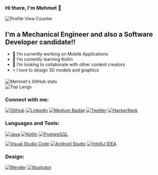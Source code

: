 ### Hi there, I'm Mehmet 👋   

![Profile View Counter](https://komarev.com/ghpvc/?username=Mehmet-D-Q1)

## I'm a Mechanical Engineer and also a Software Developer candidate!!

- 🔭 I’m currently working on Mobile Applications
- 🌱 I’m currently learning Kotlin
- 👯 I’m looking to collaborate with other content creators
- ⚡ I love to design 3D models and graphics

![Mehmet's GitHub stats](https://github-readme-stats.vercel.app/api?username=Mehmet-D-Q1&theme=gruvbox&show_icons=true)  
![Top Langs](https://github-readme-stats.vercel.app/api/top-langs/?username=Mehmet-D-Q1&layout=compact&theme=gruvbox)

### Connect with me:
[![GitHub](https://img.shields.io/badge/GitHub-100000?style=for-the-badge&logo=github&logoColor=white)](https://github.com/Mehmet-D-Q1)
[![Linkedin](	https://img.shields.io/badge/LinkedIn-0077B5?style=for-the-badge&logo=linkedin&logoColor=white)](https://www.linkedin.com/in/mehmet-do%C4%9Fan-/)
[![Medium Badge](https://img.shields.io/badge/Medium-12100E?style=for-the-badge&logo=medium&logoColor=white)](https://medium.com/@mehmetdogan37)
[![Twetter](https://img.shields.io/badge/Twitter-1DA1F2?style=for-the-badge&logo=twitter&logoColor=white)](https://twitter.com/)
[![HackerRank](https://img.shields.io/badge/-Hackerrank-2EC866?style=for-the-badge&logo=HackerRank&logoColor=white)](https://www.hackerrank.com/mehmetdogan37?hr_r=1)


### Languages and Tools:

<!-- [![HTML5](https://img.shields.io/badge/HTML5-E34F26?style=for-the-badge&logo=html5&logoColor=white)](https://developer.mozilla.org/en-US/docs/Web/HTML)
[![CSS3](https://img.shields.io/badge/CSS3-1572B6?style=for-the-badge&logo=css3&logoColor=white)](https://developer.mozilla.org/en-US/docs/Web/CSS)
[![JavaScript](https://img.shields.io/badge/JavaScript-323330?style=for-the-badge&logo=javascript&logoColor=F7DF1E)](https://developer.mozilla.org/en-US/docs/Web/JavaScript) -->
[![Java](https://img.shields.io/badge/Java-ED8B00?style=for-the-badge&logo=java&logoColor=white)](https://docs.oracle.com/javase/tutorial/index.html)
[![Kotlin](https://img.shields.io/badge/Kotlin-0095D5?&style=for-the-badge&logo=kotlin&logoColor=white)](https://www.jetbrains.com/academy/)
[![PostgreSQL](	https://img.shields.io/badge/PostgreSQL-316192?style=for-the-badge&logo=postgresql&logoColor=white)](https://www.postgresql.org/)


[![Visual Studio Code](https://img.shields.io/badge/Visual_Studio_Code-0078D4?style=for-the-badge&logo=visual%20studio%20code&logoColor=white)](https://code.visualstudio.com/)
[![Android Studio](	https://img.shields.io/badge/Android_Studio-3DDC84?style=for-the-badge&logo=android-studio&logoColor=white)](https://developer.android.com/studio/preview)
[![IntelliJ IDEA](	https://img.shields.io/badge/IntelliJIDEA-000000.svg?style=for-the-badge&logo=intellij-idea&logoColor=white)](https://www.jetbrains.com/idea/)


### Design:
[![Blender](	https://img.shields.io/badge/blender-%23F5792A.svg?style=for-the-badge&logo=blender&logoColor=white)](https://www.blender.org/)
[![Illustrator](	https://img.shields.io/badge/Adobe%20Illustrator-FF9A00?style=for-the-badge&logo=adobe%20illustrator&logoColor=white)](https://www.adobe.com/products/illustrator.html)

